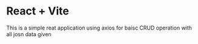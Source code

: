 # React + Vite

This is a simple reat application using axios for baisc CRUD operation with all josn data given